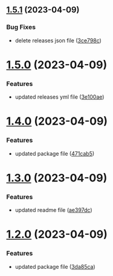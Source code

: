 ## [1.5.1](https://github.com/manthanank/learn-mongodb/compare/v1.5.0...v1.5.1) (2023-04-09)


### Bug Fixes

* delete releases json file ([3ce798c](https://github.com/manthanank/learn-mongodb/commit/3ce798c4047a5bdd56840123430ab4f9ea49194d))



# [1.5.0](https://github.com/manthanank/learn-mongodb/compare/v1.4.0...v1.5.0) (2023-04-09)


### Features

* updated releases yml file ([3e100ae](https://github.com/manthanank/learn-mongodb/commit/3e100ae67665ee7b81fe8f29fd582d5c099f8937))



# [1.4.0](https://github.com/manthanank/learn-mongodb/compare/v1.3.0...v1.4.0) (2023-04-09)


### Features

* updated package file ([471cab5](https://github.com/manthanank/learn-mongodb/commit/471cab58362e106efff7e005df7a805fb0e724e2))



# [1.3.0](https://github.com/manthanank/learn-mongodb/compare/v1.2.0...v1.3.0) (2023-04-09)


### Features

* updated readme file ([ae397dc](https://github.com/manthanank/learn-mongodb/commit/ae397dc678e4f5e7d92709e7a30337d39a27d1a2))



# [1.2.0](https://github.com/manthanank/learn-mongodb/compare/v1.1.1...v1.2.0) (2023-04-09)


### Features

* updated package file ([3da85ca](https://github.com/manthanank/learn-mongodb/commit/3da85cabd6f34f86bc1e796ed61193f06bb531b4))



